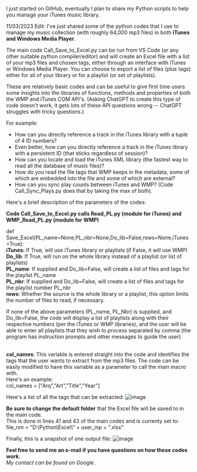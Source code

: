 I just started on GitHub, eventually I plan to share my Python scripts to help you manage your iTunes music library.

11/03/2023 Edit: I've just shared some of the python codes that I use to manage my music collection (with 
roughly 64,000 mp3 files) in both <b>iTunes and Windows Media Player</b>.

The main code Call_Save_to_Excel.py can be run from VS Code (or any other suitable python compiler/editor) and will
create an Excel file with a list of your mp3 files and chosen tags, either through an interface with iTunes or Windows Media Player.
You can choose to export a list of files (plus tags) either for all of your library or for a playlist (or set of playlists).

These are relatively basic codes and can be useful to give first time users some insights into the libraries of functions, methods and
properties of both the WMP and iTunes COM API's. (Asking ChatGPT to create this type of code doesn't work, it gets lots of these API questions wrong -- ChatGPT struggles with tricky questions.)

For example:
- How can you directly reference a track in the iTunes library with a tuple of 4 ID numbers?
- Even better, how can you directly reference a track in the iTunes library with a persistent ID (that sticks regardless of session)?
- How can you locate and load the iTunes XML library (the fastest way to read all the database of music files)?
- How do you read the file tags that WMP keeps in the metadata, some of which are embedded into the file and some of which are external?
- How can you sync play counts between iTunes and WMP? (Code Call_Sync_Plays.py does that by taking the max of both).

Here's a brief description of the parameters of the codes:

<b>Code Call_Save_to_Excel.py calls Read_PL.py (module for iTunes) and WMP_Read_PL.py (module for WMP)</b>

def Save_Excel(PL_name=None,PL_nbr=None,Do_lib=False,rows=None,iTunes=True):
<br>**iTunes:** If True, will use iTunes library or playlists (if False, it will use WMP)
<br>**Do_lib**: If True, will run on the whole library instead of a playlist (or list of playlists)
<br>**PL_name**: If supplied and Do_lib=False, will create a list of files and tags for the playlist PL_name
<br>**PL_nbr**: If supplied and Do_lib=False, will create a list of files and tags for the playlist number PL_nbr
<br>**rows**: Whether the source is the whole library or a playlist, this option limits the number of files to read,
if necessary.
  
If none of the above parameters (PL_name, PL_Nbr) is supplied, and Do_lib=False, the code will display a list of
playlists along with their respective numbers (per the iTunes or WMP libraries), and the user will be able to enter 
all playlists that they wish to process separated by comma (the program has instruction prompts and other messages to guide the user).

<br>**col_names**: This variable is entered straight into the code and identifies the tags that the user
wants to extract from the mp3 files. The code can be easily modified to have this variable as a parameter to call the main macro with. 
<br>Here's an example:
<br>col_names =  ["Arq","Art","Title","Year"]

Here's a list of all the tags that can be extracted:
![image](https://github.com/jrsousa2/Python-scripts-for-iTunes/assets/94881602/3db6168a-3ea3-496e-a42d-3bbfc333a211)


**Be sure to change the default folder** that the Excel file will be saved to in the main code.
<br>This is done in lines 41 and 43 of the main codes and is currenty set to:
<br>file_nm = "D:\\Python\\Excel\\" + user_inp + ".xlsx"

Finally, this is a snapshot of one output file:
![image](https://github.com/jrsousa2/Python-scripts-for-iTunes/assets/94881602/e3d63161-f639-4c6c-9374-b4ffcb8339de)

<b>Feel free to send me an e-mail if you have questions on how these codes work.</b>
<br><i>My contact can be found on Google</i>.